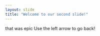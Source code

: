 ```yaml
---
layout: slide
title: "Welcome to our second slide!"
---
```

that was epic
Use the left arrow to go back!
